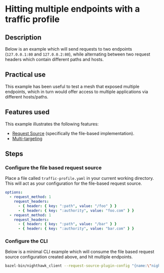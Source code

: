 # Hitting multiple endpoints with a traffic profile

## Description

Below is an example which will send requests to two endpoints (`127.0.0.1:80` and `127.0.0.2:80`), while alternating between two request headers which contain different paths and hosts.

## Practical use

This example has been useful to test a mesh that exposed multiple endpoints, which in turn would offer access to multiple applications via different hosts/paths.

## Features used

This example illustrates the following features:

- [Request Source](https://github.com/envoyproxy/nighthawk/blob/261abb62c40afbdebb317f320fe67f1a1da1838f/api/request_source/request_source_plugin.proto#L15) (specifically the file-based implementation).
- [Multi-targeting](https://github.com/envoyproxy/nighthawk/blob/261abb62c40afbdebb317f320fe67f1a1da1838f/api/client/options.proto#L84)

## Steps

### Configure the file based request source

Place a file called `traffic-profile.yaml` in your current working directory. This will act as your configuration for the file-based request source.


```yaml
options:
  - request_method: 1
    request_headers:
      - { header: { key: ":path", value: "/foo" } }  
      - { header: { key: ":authority", value: "foo.com" } }
  - request_method: 1
    request_headers:
      - { header: { key: ":path", value: "/bar" } }
      - { header: { key: ":authority", value: "bar.com" } }
```

### Configure the CLI

Below is a minimal CLI example which will consume the file based request source configuration created above, and hit multiple endpoints.

```bash
bazel-bin/nighthawk_client --request-source-plugin-config "{name:\"nighthawk.file-based-request-source-plugin\",typed_config:{\"@type\":\"type.googleapis.com/nighthawk.request_source.FileBasedOptionsListRequestSourceConfig\",file_path:\"traffic-profile.yaml\",}}" --multi-target-endpoint 127.0.0.1:80 --multi-target-endpoint 127.0.0.2:80 --multi-target-path /
```
